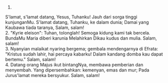 1.
S'lamat, s'lamat datang, Yesus, Tuhanku!
Jauh dari sorga tinggi kunjunganMu.
S'lamat datang, Tuhanku, ke dalam dunia;
Damai yang Kaubawa tiada taranya, Salam, salam!
<br>
2.
"Kyrie eleison": Tuhan, tolonglah!
Semoga kidung kami tak bercela.
BundaMu Maria diberi karunia
Melahirkan Dikau kudus dan mulia.
Salam, salam!
<br>
3.
Nyanyian malaikat nyaring bergema;
gembala mendengarnya di Efrata:
"Kristus sudah lahir, hai percaya kabarku!
Dalam kandang domba kau dapat bertemu."
Salam, salam!
<br>
4.
Datang orang Majus ikut bintangNya,
membawa pemberian dan menyembah.
Yang dipersembahkan: kemenyan, emas dan mur;
Pada Jurus'lamat mereka bersyukur.
Salam, salam!